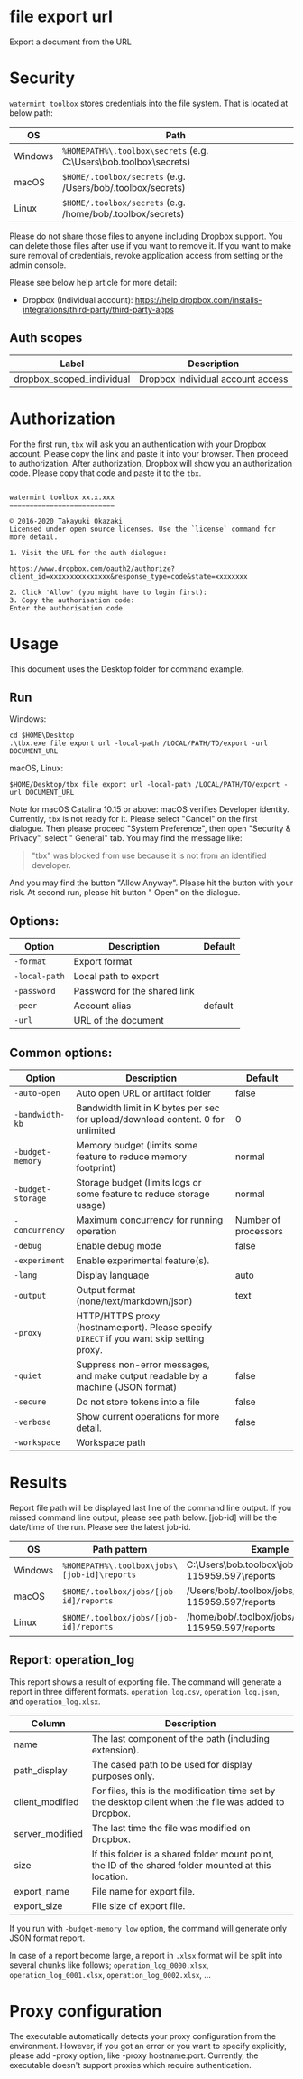 # file export url

Export a document from the URL

# Security

`watermint toolbox` stores credentials into the file system. That is located at below path:

| OS      | Path                                                               |
|---------|--------------------------------------------------------------------|
| Windows | `%HOMEPATH%\.toolbox\secrets` (e.g. C:\Users\bob\.toolbox\secrets) |
| macOS   | `$HOME/.toolbox/secrets` (e.g. /Users/bob/.toolbox/secrets)        |
| Linux   | `$HOME/.toolbox/secrets` (e.g. /home/bob/.toolbox/secrets)         |

Please do not share those files to anyone including Dropbox support. You can delete those files after use if you want to
remove it. If you want to make sure removal of credentials, revoke application access from setting or the admin console.

Please see below help article for more detail:

* Dropbox (Individual account): https://help.dropbox.com/installs-integrations/third-party/third-party-apps

## Auth scopes

| Label                     | Description                       |
|---------------------------|-----------------------------------|
| dropbox_scoped_individual | Dropbox Individual account access |

# Authorization

For the first run, `tbx` will ask you an authentication with your Dropbox account. Please copy the link and paste it
into your browser. Then proceed to authorization. After authorization, Dropbox will show you an authorization code.
Please copy that code and paste it to the `tbx`.

```

watermint toolbox xx.x.xxx
==========================

© 2016-2020 Takayuki Okazaki
Licensed under open source licenses. Use the `license` command for more detail.

1. Visit the URL for the auth dialogue:

https://www.dropbox.com/oauth2/authorize?client_id=xxxxxxxxxxxxxxx&response_type=code&state=xxxxxxxx

2. Click 'Allow' (you might have to login first):
3. Copy the authorisation code:
Enter the authorisation code
```

# Usage

This document uses the Desktop folder for command example.

## Run

Windows:

```
cd $HOME\Desktop
.\tbx.exe file export url -local-path /LOCAL/PATH/TO/export -url DOCUMENT_URL
```

macOS, Linux:

```
$HOME/Desktop/tbx file export url -local-path /LOCAL/PATH/TO/export -url DOCUMENT_URL
```

Note for macOS Catalina 10.15 or above: macOS verifies Developer identity. Currently, `tbx` is not ready for it. Please
select "Cancel" on the first dialogue. Then please proceed "System Preference", then open "Security & Privacy", select "
General" tab. You may find the message like:
> "tbx" was blocked from use because it is not from an identified developer.

And you may find the button "Allow Anyway". Please hit the button with your risk. At second run, please hit button "
Open" on the dialogue.

## Options:

| Option        | Description                  | Default |
|---------------|------------------------------|---------|
| `-format`     | Export format                |         |
| `-local-path` | Local path to export         |         |
| `-password`   | Password for the shared link |         |
| `-peer`       | Account alias                | default |
| `-url`        | URL of the document          |         |

## Common options:

| Option            | Description                                                                               | Default              |
|-------------------|-------------------------------------------------------------------------------------------|----------------------|
| `-auto-open`      | Auto open URL or artifact folder                                                          | false                |
| `-bandwidth-kb`   | Bandwidth limit in K bytes per sec for upload/download content. 0 for unlimited           | 0                    |
| `-budget-memory`  | Memory budget (limits some feature to reduce memory footprint)                            | normal               |
| `-budget-storage` | Storage budget (limits logs or some feature to reduce storage usage)                      | normal               |
| `-concurrency`    | Maximum concurrency for running operation                                                 | Number of processors |
| `-debug`          | Enable debug mode                                                                         | false                |
| `-experiment`     | Enable experimental feature(s).                                                           |                      |
| `-lang`           | Display language                                                                          | auto                 |
| `-output`         | Output format (none/text/markdown/json)                                                   | text                 |
| `-proxy`          | HTTP/HTTPS proxy (hostname:port). Please specify `DIRECT` if you want skip setting proxy. |                      |
| `-quiet`          | Suppress non-error messages, and make output readable by a machine (JSON format)          | false                |
| `-secure`         | Do not store tokens into a file                                                           | false                |
| `-verbose`        | Show current operations for more detail.                                                  | false                |
| `-workspace`      | Workspace path                                                                            |                      |

# Results

Report file path will be displayed last line of the command line output. If you missed command line output, please see
path below. [job-id] will be the date/time of the run. Please see the latest job-id.

| OS      | Path pattern                                | Example                                                |
|---------|---------------------------------------------|--------------------------------------------------------|
| Windows | `%HOMEPATH%\.toolbox\jobs\[job-id]\reports` | C:\Users\bob\.toolbox\jobs\20190909-115959.597\reports |
| macOS   | `$HOME/.toolbox/jobs/[job-id]/reports`      | /Users/bob/.toolbox/jobs/20190909-115959.597/reports   |
| Linux   | `$HOME/.toolbox/jobs/[job-id]/reports`      | /home/bob/.toolbox/jobs/20190909-115959.597/reports    |

## Report: operation_log

This report shows a result of exporting file. The command will generate a report in three different
formats. `operation_log.csv`, `operation_log.json`, and `operation_log.xlsx`.

| Column          | Description                                                                                            |
|-----------------|--------------------------------------------------------------------------------------------------------|
| name            | The last component of the path (including extension).                                                  |
| path_display    | The cased path to be used for display purposes only.                                                   |
| client_modified | For files, this is the modification time set by the desktop client when the file was added to Dropbox. |
| server_modified | The last time the file was modified on Dropbox.                                                        |
| size            | If this folder is a shared folder mount point, the ID of the shared folder mounted at this location.   |
| export_name     | File name for export file.                                                                             |
| export_size     | File size of export file.                                                                              |

If you run with `-budget-memory low` option, the command will generate only JSON format report.

In case of a report become large, a report in `.xlsx` format will be split into several chunks like
follows; `operation_log_0000.xlsx`, `operation_log_0001.xlsx`, `operation_log_0002.xlsx`, ...

# Proxy configuration

The executable automatically detects your proxy configuration from the environment. However, if you got an error or you
want to specify explicitly, please add -proxy option, like -proxy hostname:port. Currently, the executable doesn't
support proxies which require authentication.

